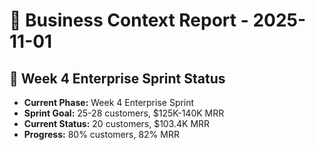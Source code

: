 # 💼 Business Context Report - 2025-11-01

## 🎯 Week 4 Enterprise Sprint Status
- **Current Phase:** Week 4 Enterprise Sprint
- **Sprint Goal:** 25-28 customers, $125K-140K MRR
- **Current Status:** 20 customers, $103.4K MRR
- **Progress:** 80% customers, 82% MRR

